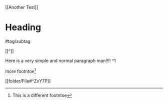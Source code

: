 [[Another Test]]

# Heading

#tag/subtag

[[^]]


Here is a very simple and normal paragraph man!!!!   ^1


more footntoe[^2]

[^2]: This is a different footntoe


[[folder/File#^ZxY7P]]
